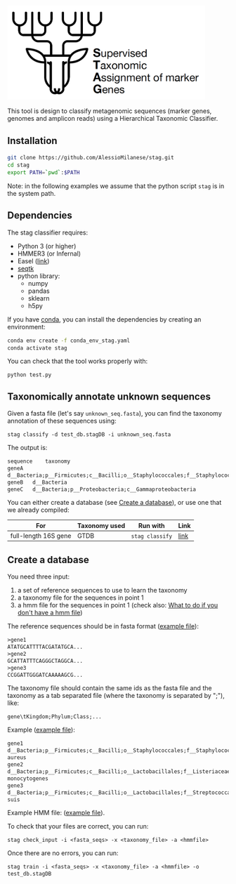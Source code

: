 <img src="https://github.com/AlessioMilanese/stag/blob/master/pics/stag_logo.png" width="450">

This tool is design to classify metagenomic sequences (marker genes, genomes and amplicon reads) using a Hierarchical Taxonomic Classifier.


Installation
--------------
```bash
git clone https://github.com/AlessioMilanese/stag.git
cd stag
export PATH=`pwd`:$PATH
```

Note: in the following examples we assume that the python script ```stag``` is in the system path.



Dependencies
--------------

The stag classifier requires:
* Python 3 (or higher)
* HMMER3 (or Infernal)
* Easel ([link](https://github.com/EddyRivasLab/easel))
* [seqtk](https://github.com/lh3/seqtk)
* python library:
  * numpy
  * pandas
  * sklearn
  * h5py

If you have [conda](https://conda.io/docs/), you can install the dependencies by creating an environment:
```bash
conda env create -f conda_env_stag.yaml
conda activate stag
```

You can check that the tool works properly with:
```
python test.py
```

Taxonomically annotate unknown sequences
--------------

Given a fasta file (let's say `unknown_seq.fasta`), you can find the taxonomy annotation of these
sequences using:
```
stag classify -d test_db.stagDB -i unknown_seq.fasta
```

The output is:
```
sequence	taxonomy
geneA	d__Bacteria;p__Firmicutes;c__Bacilli;o__Staphylococcales;f__Staphylococcaceae;g__Staphylococcus
geneB	d__Bacteria
geneC	d__Bacteria;p__Proteobacteria;c__Gammaproteobacteria
```

You can either create a database (see [Create a database](https://github.com/AlessioMilanese/stag#create-a-database)), or use one that we already compiled:

| For | Taxonomy used | Run with | Link |
| --- | --- | --- | --- |
| full-length 16S gene | GTDB | `stag classify` | [link](https://www.embl.de/download/zeller/milanese/STAG/databases/16S/GTDB89_16S.stagDB) |

Create a database
--------------
You need three input:
1. a set of reference sequences to use to learn the taxonomy
2. a taxonomy file for the sequences in point 1
3. a hmm file for the sequences in point 1 (check also: [What to do if you don't have a hmm file](https://github.com/AlessioMilanese/stag/wiki/Create-hmm-file))

The reference sequences should be in fasta format ([example file](https://www.embl.de/download/zeller/milanese/STAG/databases/16S/files/GTDB_parsed.fa)):
```
>gene1
ATATGCATTTTACGATATGCA...
>gene2
GCATTATTTCAGGGCTAGGCA...
>gene3
CCGGATTGGGATCAAAAAGCG...
```

The taxonomy file should contain the same ids as the fasta file and the taxonomy
as a tab separated file (where the taxonomy is separated by ";"), like:
```
gene\tKingdom;Phylum;Class;...
```
Example ([example file](https://www.embl.de/download/zeller/milanese/STAG/databases/16S/files/GTDB_parsed.tax)):
```
gene1 d__Bacteria;p__Firmicutes;c__Bacilli;o__Staphylococcales;f__Staphylococcaceae;g__Staphylococcus;s__Staphylococcus aureus
gene2 d__Bacteria;p__Firmicutes;c__Bacilli;o__Lactobacillales;f__Listeriaceae;g__Listeria;s__Listeria monocytogenes
gene3 d__Bacteria;p__Firmicutes;c__Bacilli;o__Lactobacillales;f__Streptococcaceae;g__Streptococcus;s__Streptococcus suis
```

Example HMM file: ([example file](https://www.embl.de/download/zeller/milanese/STAG/databases/16S/files/bacterial_model.hmm)).

To check that your files are correct, you can run:
```
stag check_input -i <fasta_seqs> -x <taxonomy_file> -a <hmmfile>
```

Once there are no errors, you can run:
```
stag train -i <fasta_seqs> -x <taxonomy_file> -a <hmmfile> -o test_db.stagDB
```
